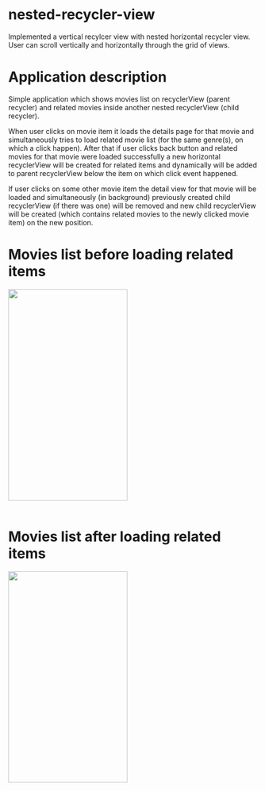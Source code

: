 # nested-recycler-view

<p>
Implemented a vertical recylcer view with nested horizontal recycler view.<br/>
User can scroll vertically and horizontally through the grid of views.
</p>

# Application description
<p>
Simple application which shows movies list on recyclerView (parent recycler) and related movies inside another nested recyclerView (child recycler).
</p>

<p>
When user clicks on movie item it loads the details page for that movie and simultaneously tries to load related movie list (for the same genre(s), on which a click happen). After that if user clicks back button and related movies for that movie were loaded successfully a new horizontal recyclerView will be created for related items and dynamically will be added to parent recyclerView below the item on which click event happened.
</p>
<p>
If user clicks on some other movie item the detail view for that movie will be loaded and simultaneously (in background) previously created child recyclerView (if there was one) will be removed and new child recyclerView will be created (which contains related movies to the newly clicked movie item) on the new position.
</p>

# Movies list before loading related items  
<img src="https://cloud.githubusercontent.com/assets/11542701/11168902/fc4319b8-8ba3-11e5-8986-d3e62a591c92.png" width="240px" height="426px"></img>
<br/><br/>

# Movies list after loading related items
<img src="https://cloud.githubusercontent.com/assets/11542701/11168905/03947874-8ba4-11e5-8479-6b567719b8f0.png" width="240px" height="426px"></img>
